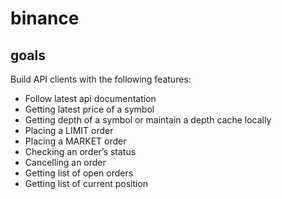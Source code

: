# binance

## goals

Build API clients with the following features:
* Follow latest api documentation
* Getting latest price of a symbol
* Getting depth of a symbol or maintain a depth cache locally
* Placing a LIMIT order
* Placing a MARKET order
* Checking an order’s status
* Cancelling an order
* Getting list of open orders
* Getting list of current position
